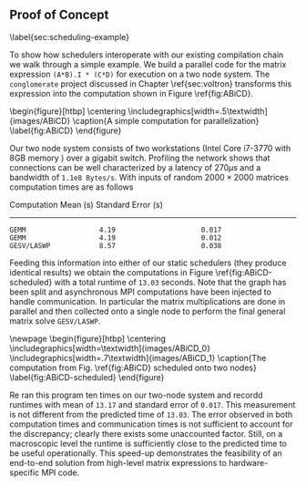 
Proof of Concept
----------------

\label{sec:scheduling-example}

To show how schedulers interoperate with our existing compilation chain we walk through a simple example.  We build a parallel code for the matrix expression `(A*B).I * (C*D)` for execution on a two node system.  The `conglomerate` project discussed in Chapter \ref{sec:voltron} transforms this expression into the computation shown in Figure \ref{fig:ABiCD}.

\begin{figure}[htbp]
\centering
\includegraphics[width=.5\textwidth]{images/ABiCD}
\caption{A simple computation for parallelization}
\label{fig:ABiCD}
\end{figure}

Our two node system consists of two workstations (Intel Core i7-3770 with 8GB memory ) over a gigabit switch.  Profiling the network shows that connections can be well characterized by a latency of $270\mu s$ and a bandwidth of `1.1e8 Bytes/s`.  With inputs of random $2000 \times 2000$ matrices computation times are as follows

   Computation        Mean (s)        Standard Error (s)
-----------------   ----------      --------------------
    GEMM                  4.19                     0.017 
    GEMM                  4.19                     0.012
    GESV/LASWP            8.57                     0.038

Feeding this information into either of our static schedulers (they produce identical results) we obtain the computations in Figure \ref{fig:ABiCD-scheduled} with a total runtime of `13.03` seconds.  Note that the graph has been split and asynchronous MPI computations have been injected to handle communication.  In particular the matrix multiplications are done in parallel and then collected onto a single node to perform the final general matrix solve `GESV/LASWP`.

\newpage
\begin{figure}[htbp]
\centering
\includegraphics[width=\textwidth]{images/ABiCD_0}
\includegraphics[width=.7\textwidth]{images/ABiCD_1}
\caption{The computation from Fig. \ref{fig:ABiCD} scheduled onto two nodes}
\label{fig:ABiCD-scheduled}
\end{figure}

Re ran this program ten times on our two-node system and recordd runtimes with mean of `13.17` and standard error of `0.017`.  This measurement is not different from the predicted time of `13.03`.  The error observed in both computation times and communication times is not sufficient to account for the discrepancy; clearly there exists some unaccounted factor.  Still, on a macroscopic level the runtime is sufficiently close to the predicted time to be useful operationally.  This speed-up demonstrates the feasibility of an end-to-end solution from high-level matrix expressions to hardware-specific MPI code.
